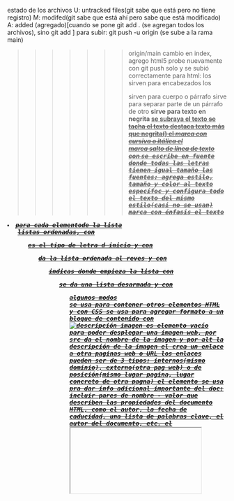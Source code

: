 estado de los archivos
U: untracked files(git sabe que está pero no tiene registro)
M: modifed(git sabe que está ahí pero sabe que está modificado)
A: added (agregado)[cuando se pone git add . (se agregan todos los archivos), sino git add <archivo>]
para subir: git push -u origin (se sube a la rama main)
>>>>>>> origin/main
cambio en index, agrego html5
probe nuevamente con git push solo y se subió correctamente
para html:
los <h1-6> sirven para encabezados
los <p> sirven para cuerpo o párrafo
<span> sirve para separar parte de un párrafo de otro
<b> sirve para texto en negrita
<u> se subraya el texto
<strike> se tacha el texto
<strong> destaca texto más que negrita(<b>)
el <i> marca con cursiva o itálica
el <br> marca salto de línea de texto
con <tt> se escribe en fuente donde todas las letras tienen igual tamaño
las fuentes: <font> agrega estilo, tamaño y color al texto específoc y <basefont> configura todo el texto del mismo estilo(casi no se usan)
<em> marca con énfasis el texto
<li> para cada elementode la lista
<ol> listas ordenadas, con <ol type="a,A,I,1"> es el tipo de letra d inicio y con <ol reverse> da la lista ordenada al reves y con <ol start="..."> indicas donde empieza la lista
con <ul> se da una lista desarmada y con <ul type> algunos modos
<div> se usa para contener otros elementos HTML y con CSS se usa para agregar formato a un bloque de contenido
con <img src = "imagen.png" alt="descripción imagen"> es elemento vacío para poder desplegar una imagen web, por src da el nombre de la imagen y por alt la descripción de la imagen
el <a href="URL(con o sin dominio)"></a> crea un enlace a otra paginas web o URL
los enlaces pueden ser de 3 tipos: internos(mismo dominio), externo(otra pag web) o de posición(mismo lugar pagina, lugar concreto de otra pagna)
el elemento <meta> se usa pra dar info adicional importante del doc: incluir pares de nombre - valor que describen las propiedades del documento HTML, como el autor, la fecha de caducidad, una lista de palabras clave, el autor del documento, etc.
el <iframe> aparece en cualquier parte del doc y define una región rectangular dentro del doc para mostrar un doc separado
HTML5:
elementos semánticos(con significado):
<header>: especificar contenido de tipo introductorio o un conjunto de enlaces de navegación(encabezados, logo, autoría)
<nav>: sección de una pagina para proporcionar enlaces de navegación
<section>: Una sección es una agrupación temática de 
contenido, normalmente con un encabezado
    <article>.... <aside>(contenido indirectamente relacionao con el principal)
</section>
<footer>..</footer>: pie de página
<form>
<table>
<article>: específica contenido autónomo e independiente
<body> bgcolor: : establece un color para el fondo de la página.
● text: establece un color para el cuerpo del texto.
● alink: establece un color para los enlaces activos o los enlaces seleccionados.
● link: establece un color para el texto vinculado.
● vlink: establece un color para los enlaces visitados, es decir, para el texto vinculado en el que ya ha hecho clic
====
CSS: define conjunto de reglas que permiten describir cada parte que componen estilos CSS, para cambiar los valores predeterminados en html
h1 {propiedad(https://carontestudio.com/blog/listado-de-propiedades-css/) : valor de la propiedad}
selector: se le asigna estilo personalizado
    universal: selecciona todos los elementos de la página
    de tipo o etiqueta: selecciona los elementos de la página que etiqueta HTML coincide con el valor del selector
    descendente: seleciona los elementos que se encuentran dentro de otros
declaración: : especifica los estilos que se aplican a los elementos:
        p span(elemento descendiente) { propiedad: valor;}(selecciona todos los textos)
        h1 span {propiedad: valor;}
para destacar solo un párrafo específico se indica el párrafo desde html por <p class="destacado">...</p> y luego en css .destacado{color:blue;}
para vincular html de css se usa en index.html en <head> con <link rel="stylesheet" href="styles.css">